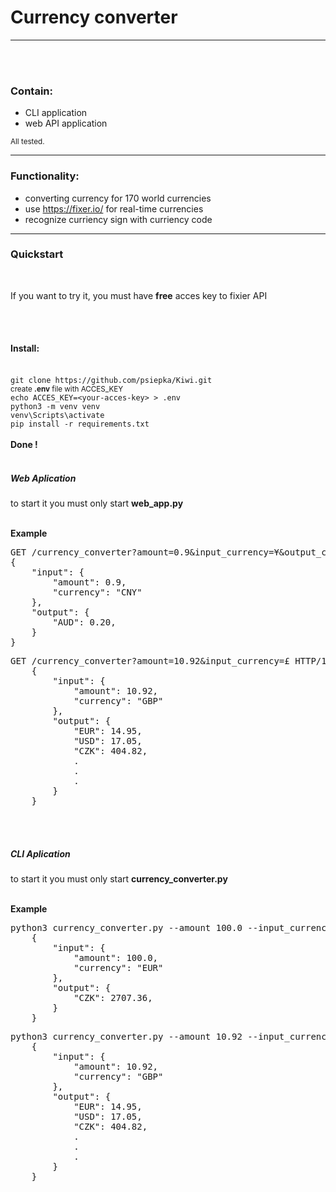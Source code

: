 <h1>Currency converter</h1>
<hr>
<br><br>
<h3>Contain:</h3>
<ul>
    <li>
        CLI application
    </li>
    <li>
        web API application
    </li>
</ul>
<small>All tested.</small>
<hr>
<h3>Functionality:</h3>
<ul>
    <li>
        converting currency for 170 world currencies
    </li>
    <li>
        use <a href="https://fixer.io/">https://fixer.io/</a> for real-time currencies
    </li>
    <li>
        recognize curriency sign with curriency code
    </li>
</ul>
<hr>
<h3>Quickstart</h3>
<br>
<p>If you want to try it, you must have <b>free</b> acces key to fixier API</p>
<br><br>
<h4>Install:</h4><br>
<code>git clone https://github.com/psiepka/Kiwi.git</code><br>
<small>create <b>.env</b> file with ACCES_KEY</small><br>
<code>echo ACCES_KEY=&lt;your-acces-key&gt; > .env</code><br>
<code>python3 -m venv venv</code><br>
<code>venv\Scripts\activate</code><br>
<code>pip install -r requirements.txt</code><br><br>
<b>Done !</b>
<br><br>
<h5>Web Aplication</h5>
<p>to start it you must only start <b>web_app.py</b></p>
<br>
<b>Example</b><br>
<pre>
GET /currency_converter?amount=0.9&input_currency=¥&output_currency=AUD HTTP/1.1
{
    "input": {
        "amount": 0.9,
        "currency": "CNY"
    },
    "output": {
        "AUD": 0.20,
    }
}
</pre>
<pre>
GET /currency_converter?amount=10.92&input_currency=£ HTTP/1.1
    {
        "input": {
            "amount": 10.92,
            "currency": "GBP"
        },
        "output": {
            "EUR": 14.95,
            "USD": 17.05,
            "CZK": 404.82,
            .
            .
            .
        }
    }
</pre>
<br><br>
<h5>CLI Aplication</h5>
<p>to start it you must only start <b>currency_converter.py</b></p>
<br>
<b>Example</b><br>
<pre>
python3 currency_converter.py --amount 100.0 --input_currency EUR --output_currency CZK
    {
        "input": {
            "amount": 100.0,
            "currency": "EUR"
        },
        "output": {
            "CZK": 2707.36,
        }
    }
</pre>
<pre>
python3 currency_converter.py --amount 10.92 --input_currency £
    {
        "input": {
            "amount": 10.92,
            "currency": "GBP"
        },
        "output": {
            "EUR": 14.95,
            "USD": 17.05,
            "CZK": 404.82,
            .
            .
            .
        }
    }
</pre>
